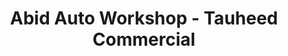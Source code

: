 ---
title: "Abid Auto Workshop - Tauheed Commercial"
url: /karachi/abid-auto-workshop-tauheed-commercial/
shop: Autohaus
---